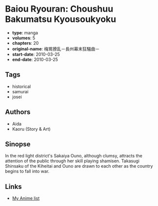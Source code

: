 # Baiou Ryouran: Choushuu Bakumatsu Kyousoukyoku

-   **type**: manga
-   **volumes**: 5
-   **chapters**: 20
-   **original-name**: 梅鴬撩乱－長州幕末狂騒曲－
-   **start-date**: 2010-03-25
-   **end-date**: 2010-03-25

## Tags

-   historical
-   samurai
-   josei

## Authors

-   Aida
-   Kaoru (Story & Art)

## Sinopse

In the red light district's Sakaiya Ouno, although clumsy, attracts the attention of the public through her skill playing shamisen. Takasugi Shinsaku of the Kiheitai and Ouno are drawn to each other as the country begins to fall into war.

## Links

-   [My Anime list](https://myanimelist.net/manga/93911/Baiou_Ryouran__Choushuu_Bakumatsu_Kyousoukyoku)
